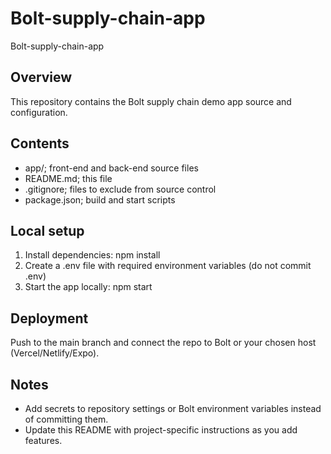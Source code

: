 # Bolt-supply-chain-app
Bolt-supply-chain-app
## Overview
This repository contains the Bolt supply chain demo app source and configuration.

## Contents
- app/; front-end and back-end source files
- README.md; this file
- .gitignore; files to exclude from source control
- package.json; build and start scripts

## Local setup
1. Install dependencies:
   npm install
2. Create a .env file with required environment variables (do not commit .env)
3. Start the app locally:
   npm start

## Deployment
Push to the main branch and connect the repo to Bolt or your chosen host (Vercel/Netlify/Expo).

## Notes
- Add secrets to repository settings or Bolt environment variables instead of committing them.
- Update this README with project-specific instructions as you add features.
